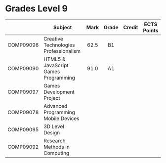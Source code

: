 # Grades Level 9

| | Subject | Mark | Grade | Credit | ECTS Points |
| :--: | --- | :--: | :--: | :--: | :--: |
| COMP09096 | Creative Technologies Professionalism | 62.5 | B1 |  |  |
| COMP09090 | HTML5 & JavaScript Games Programming | 91.0 | A1 |  |  |
| COMP09097 | Games Development Project |  |  |  |  |
| COMP09078 | Advanced Programming Mobile Devices |  |  |  |  |
| COMP09095  | 3D Level Design |  |  |  |  |
| COMP09092 | Research Methods in Computing |  |  |  |  |
